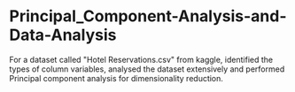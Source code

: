 # Principal_Component-Analysis-and-Data-Analysis
For a dataset called "Hotel Reservations.csv" from kaggle, identified the types of column variables, analysed the dataset extensively and performed Principal component analysis for dimensionality reduction.
